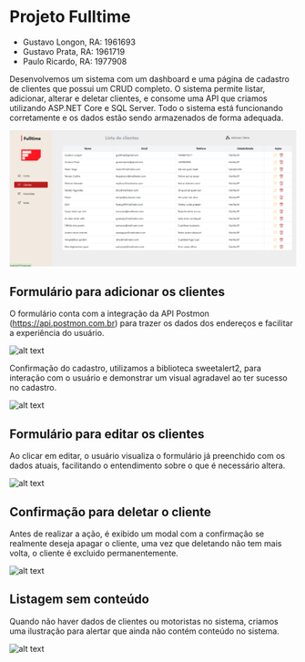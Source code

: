 # Projeto Fulltime

- Gustavo Longon, RA: 1961693
- Gustavo Prata, RA: 1961719
- Paulo Ricardo, RA: 1977908

Desenvolvemos um sistema com um dashboard e uma página de cadastro de clientes que possui um CRUD completo. O sistema permite listar, adicionar, alterar e deletar clientes, e consome uma API que criamos utilizando ASP.NET Core e SQL Server. Todo o sistema está funcionando corretamente e os dados estão sendo armazenados de forma adequada.

![alt text](read-me/image.png)


## Formulário para adicionar os clientes

O formulário conta com a integração da API Postmon (https://api.postmon.com.br) para trazer os dados dos endereços e facilitar a experiência do usuário.

![alt text](image2.png)

Confirmação do cadastro, utilizamos a biblioteca sweetalert2, para interação com o usuário e demonstrar um visual agradavel ao ter sucesso no cadastro.

![alt text](image3.png)

## Formulário para editar os clientes

Ao clicar em editar, o usuário visualiza o formulário já preenchido com os dados atuais, facilitando o entendimento sobre o que é necessário altera.

![alt text](image4.png)

## Confirmação para deletar o cliente

Antes de realizar a ação, é exibido um modal com a confirmação se realmente deseja apagar o cliente, uma vez que deletando não tem mais volta, o cliente é excluido permanentemente.

![alt text](image5.png)

## Listagem sem conteúdo

Quando não haver dados de clientes ou motoristas no sistema, criamos uma ilustração para alertar que ainda não contém conteúdo no sistema.

![alt text](image.png)


